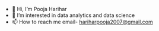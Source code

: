 - 👋 Hi, I’m Pooja Harihar
- 👀 I’m interested in data analytics and data science
- 📫 How to reach me email- hariharpooja2007@gmail.com

<!---
pooja0305/pooja0305 is a ✨ special ✨ repository because its `README.md` (this file) appears on your GitHub profile.
You can click the Preview link to take a look at your changes.
